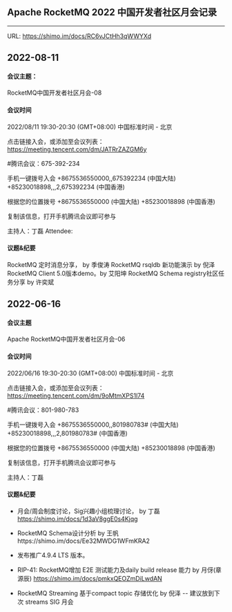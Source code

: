## Apache RocketMQ 2022 中国开发者社区月会记录
----
URL: https://shimo.im/docs/RC6vJCtHh3qWWYXd

2022-08-11
----
#### 会议主题：
RocketMQ中国开发者社区月会-08
#### 会议时间
2022/08/11 19:30-20:30 (GMT+08:00) 中国标准时间 - 北京

点击链接入会，或添加至会议列表：
https://meeting.tencent.com/dm/JATRrZAZGM6y

#腾讯会议：675-392-234

手机一键拨号入会
+8675536550000,,675392234 (中国大陆)
+85230018898,,,2,675392234 (中国香港)

根据您的位置拨号
+8675536550000 (中国大陆)
+85230018898 (中国香港)

复制该信息，打开手机腾讯会议即可参与

主持人：丁磊
Attendee:

#### 议题&纪要
RocketMQ 定时消息分享， by 季俊涛
RocketMQ rsqldb 新功能演示  by 倪泽
RocketMQ Client 5.0版本demo。by 艾阳坤
RocketMQ Schema registry社区任务分享 by 许奕斌



2022-06-16
----

#### 会议主题
Apache RocketMQ中国开发者社区月会-06

#### 会议时间
2022/06/16 19:30-20:30 (GMT+08:00) 中国标准时间 - 北京

点击链接入会，或添加至会议列表：
https://meeting.tencent.com/dm/9oMtmXPS1l74

#腾讯会议：801-980-783

手机一键拨号入会
+8675536550000,,801980783# (中国大陆)
+85230018898,,,2,801980783# (中国香港)

根据您的位置拨号
+8675536550000 (中国大陆)
+85230018898 (中国香港)

复制该信息，打开手机腾讯会议即可参与

主持人：丁磊

#### 议题&纪要

- 月会/周会制度讨论，Sig兴趣小组梳理讨论， by 丁磊 https://shimo.im/docs/1d3aV8ggE0s4Kjqg

- RocketMQ Schema设计分析  by 王帆https://shimo.im/docs/Ee32MWDG1WFmKRA2

- 发布推广4.9.4 LTS 版本。

- RIP-41: RocketMQ增加 E2E 测试能力及daily build release 能力 by 月伢(章源辰) https://shimo.im/docs/pmkxQEOZmDiLwdAN

- RocketMQ Streaming 基于compact topic 存储优化 by 倪泽 -- 建议放到下次 streams SIG 月会
